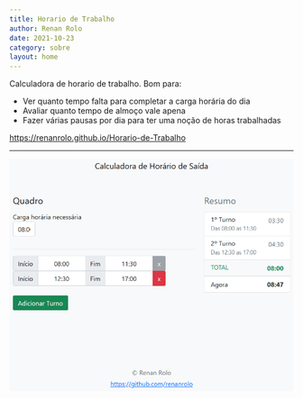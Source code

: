 ```yaml
---
title: Horario de Trabalho
author: Renan Rolo
date: 2021-10-23
category: sobre
layout: home
---
```


Calculadora de horario de trabalho.
Bom para:
- Ver quanto tempo falta para completar a carga horária do dia
- Avaliar quanto tempo de almoço vale apena
- Fazer várias pausas por dia para ter uma noção de horas trabalhadas

<a href="https://renanrolo.github.io/Horario-de-Trabalho" target="_blank">https://renanrolo.github.io/Horario-de-Trabalho</a>

______

<img src="/images/horario-de-trabalho.png" />